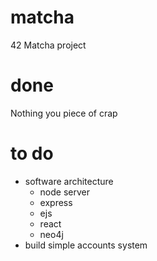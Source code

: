 # matcha
42 Matcha project

# done
Nothing you piece of crap


# to do

- software architecture
    - node server
    - express
    - ejs
    - react
    - neo4j
- build simple accounts system